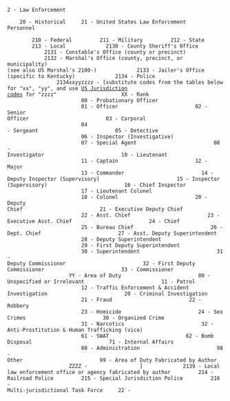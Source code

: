 <code>2 - Law Enforcement  
    20 - Historical
    21 - United States Law Enforcement Personnel  
        210 - Federal
        211 - Military
        212 - State
        213 - Local
            2130 - County Sheriff's Office
            2131 - Constable's Office (county or precinct)
            2132 - Marshal's Office (county, precinct, or municipality) (see also US Marshal's 2100-)
            2133 - Jailer's Office (specific to Kentucky)
            2134 - Police
                2134xxyyzzzz - [substitute codes from the tables below for "xx", "yy", and use [US Jurisdiction codes](/codes/supplementary/us-jurisdictions.txt) for "zzzz"
                    XX - Rank
                        00 - Probationary Officer
                        01 - Officer
                        02 - Senior Officer
                        03 - Corporal
                        04 - Sergeant
                        05 - Detective
                        06 - Inspector (Investigative)
                        07 - Special Agent
                        08 - Investigator
                        10 - Lieutenant
                        11 - Captain
                        12 - Major
                        13 - Commander
                        14 - Deputy Inspector (Supervisory)
                        15 - Inspector (Supervisory)
                        16 - Chief Inspector
                        17 - Lieutenant Colonel
                        18 - Colonel
                        20 - Deputy Chief
                        21 - Executive Deputy Chief
                        22 - Asst. Chief
                        23 - Executive Asst. Chief
                        24 - Chief
                        25 - Bureau Chief
                        26 - Dept. Chief
                        27 - Asst. Deputy Superintendent
                        28 - Deputy Superintendent
                        29 - First Deputy Superintendent
                        30 - Superintendent
                        31 - Deputy Commissioner
                        32 - First Deputy Commissioner
                        33 - Commissioner
                    YY - Area of Duty
                        00 - Unspecified or Irrelevant
                        11 - Patrol
                        12 - Traffic Enforcement & Accident Investigation
                        20 - Criminal Investigation
                        21 - Fraud
                        22 - Robbery
                        23 - Homicide
                        24 - Sex Crimes
                        30 - Organized Crime
                        31 - Narcotics
                        32 - Anti-Prostitution & Human Trafficking (vice)
                        61 - SWAT
                        62 - Bomb Disposal
                        71 - Internal Affairs
                        80 - Administration
                        98 - Other
                        99 - Area of Duty Fabricated by Author
                    ZZZZ - 
                ]
            2139 - Local law enforcement office or agency fabricated by author
        214 - Railroad Police
        215 - Special Jurisdiction Police
        216 - Multi-jurisdictional Task Force
    22 - 
</code>
